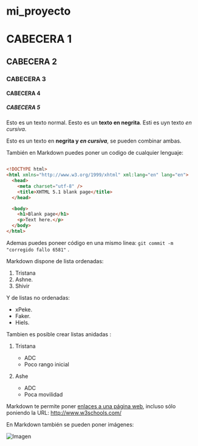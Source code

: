 # mi_proyecto
# CABECERA 1
## CABECERA 2
### CABECERA 3
#### CABECERA 4
##### CABECERA 5

Esto es un texto normal. Eesto es un **texto en negrita**. Esti es uyn texto *en cursiva*.

Esto es un texto en **negrita y _en cursiva_**, se pueden combinar ambas.

También en Markdown puedes poner un codigo de cualquier lenguaje:

```html

<!DOCTYPE html>
<html xmlns="http://www.w3.org/1999/xhtml" xml:lang="en" lang="en">
  <head>
    <meta charset="utf-8" />
    <title>XHTML 5.1 blank page</title>
  </head>

  <body>
    <h1>Blank page</h1>
    <p>Text here.</p>
  </body>
</html>

```

Ademas puedes poneer código en una mismo linea: `git commit -m "corregido fallo 6581"` .

Markdown dispone de lista ordenadas:

1. Tristana
2. Ashne.
3. Shivir 

Y de listas no ordenadas:

* xPeke.
* Faker.
* Hiels.

Tambien es posible crear listas anidadas :

1. Tristana 
    * ADC
    * Poco rango inicial
    
2. Ashe
    * ADC
    * Poca movilidad

Markdown te permite poner [enlaces a una página web](http://www.w3schools.com/), incluso sólo poniendo la URL: http://www.w3schools.com/

En Markdown también se pueden poner imágenes:

![Imagen](https://upload.wikimedia.org/wikipedia/en/thumb/1/13/Real_betis_logo.svg/1247px-Real_betis_logo.svg.png 'Imagen de un escudo')
